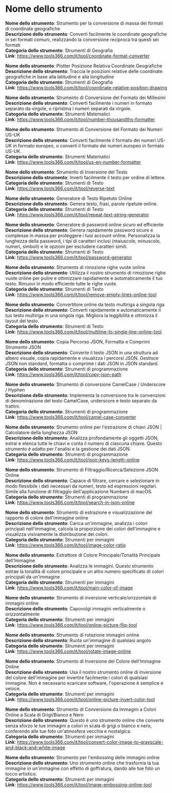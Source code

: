 # Nome dello strumento

**Nome dello strumento**: Strumento per la conversione di massa dei formati di coordinate geografiche  
**Descrizione dello strumento**: Converti facilmente le coordinate geografiche in sei formati comuni, realizzando la conversione reciproca tra questi sei formati  
**Categoria dello strumento**: Strumenti di Geografia  
**Link**: https://www.tools366.com/it/tool/coordinate-format-converter


**Nome dello strumento**: Plotter Posizione Relativa Coordinate Geografiche  
**Descrizione dello strumento**: Traccia le posizioni relative delle coordinate geografiche in base alla latitudine e alla longitudine  
**Categoria dello strumento**: Strumenti di Geografia  
**Link**: https://www.tools366.com/it/tool/coordinate-relative-position-drawing


**Nome dello strumento**: Strumento di Conversione del Formato dei Millesimi  
**Descrizione dello strumento**: Converti facilmente i numeri in formato separato da virgole, o ripristina i numeri separati da virgole.  
**Categoria dello strumento**: Strumenti Matematici  
**Link**: https://www.tools366.com/it/tool/number-thousandths-formatter


**Nome dello strumento**: Strumento di Conversione del Formato dei Numeri US-UK  
**Descrizione dello strumento**: Converti facilmente il formato dei numeri US-UK in formato europeo, o converti il formato dei numeri europeo in formato US-UK.  
**Categoria dello strumento**: Strumenti Matematici  
**Link**: https://www.tools366.com/it/tool/us-en-number-formatter


**Nome dello strumento**: Strumento di Inversione del Testo  
**Descrizione dello strumento**: Inverti facilmente il testo per ordine di lettere.  
**Categoria dello strumento**: Strumenti di Testo  
**Link**: https://www.tools366.com/it/tool/reverse-text


**Nome dello strumento**: Generatore di Testo Ripetuto Online  
**Descrizione dello strumento**: Genera testo, frasi, parole ripetute online.  
**Categoria dello strumento**: Strumenti di Testo  
**Link**: https://www.tools366.com/it/tool/repeat-text-string-generator


**Nome dello strumento**: Generatore di password online sicuro ed efficiente  
**Descrizione dello strumento**: Genera rapidamente password sicure e complesse in massa per proteggere i tuoi account online. Personalizza la lunghezza della password, i tipi di caratteri inclusi (maiuscole, minuscole, numeri, simboli) e le opzioni per escludere caratteri simili.  
**Categoria dello strumento**: Strumenti di Testo  
**Link**: https://www.tools366.com/it/tool/password-generator


**Nome dello strumento**: Strumento di rimozione righe vuote online  
**Descrizione dello strumento**: Utilizza il nostro strumento di rimozione righe vuote online per pulire e ottimizzare rapidamente e automaticamente il tuo testo. Rimuovi in modo efficiente tutte le righe vuote.  
**Categoria dello strumento**: Strumenti di Testo  
**Link**: https://www.tools366.com/it/tool/remove-empty-lines-online-tool


**Nome dello strumento**: Convertitore online da testo multiriga a singola riga  
**Descrizione dello strumento**: Converti rapidamente e automaticamente il tuo testo multiriga in una singola riga. Migliora la leggibilità e ottimizza il layout del testo.  
**Categoria dello strumento**: Strumenti di Testo  
**Link**: https://www.tools366.com/it/tool/multiline-to-single-line-online-tool


**Nome dello strumento**: Copia Percorso JSON, Formatta e Comprimi Strumento JSON  
**Descrizione dello strumento**: Converte il testo JSON in una struttura ad albero visuale, copia rapidamente e visualizza i percorsi JSON. Gestisce JSON non standard, formatta o comprime i dati JSON in JSON standard.  
**Categoria dello strumento**: Strumenti di programmazione  
**Link**: https://www.tools366.com/it/tool/copy-json-path


**Nome dello strumento**: Strumento di conversione CamelCase / Underscore / Hyphen  
**Descrizione dello strumento**: Implementa la conversione tra le convenzioni di denominazione del testo CamelCase, underscore e testo separato da trattini.  
**Categoria dello strumento**: Strumenti di programmazione  
**Link**: https://www.tools366.com/it/tool/camel-case-converter


**Nome dello strumento**: Strumento online per l'estrazione di chiavi JSON | Calcolatore della lunghezza JSON  
**Descrizione dello strumento**: Analizza profondamente gli oggetti JSON, estrai e elenca tutte le chiavi e conta il numero di ciascuna chiave. Questo strumento è adatto per l'analisi e la gestione dei dati JSON.  
**Categoria dello strumento**: Strumenti di programmazione  
**Link**: https://www.tools366.com/it/tool/json-keys-length-online


**Nome dello strumento**: Strumento di Filtraggio/Ricerca/Selezione JSON Online  
**Descrizione dello strumento**: Capace di filtrare, cercare e selezionare in modo flessibile i dati necessari da numeri, testo ed espressioni regolari. Simile alla funzione di filtraggio dell'applicazione Numbers di macOS.  
**Categoria dello strumento**: Strumenti di programmazione  
**Link**: https://www.tools366.com/it/tool/search-in-json-online


**Nome dello strumento**: Strumento di estrazione e visualizzazione del rapporto di colore dell'immagine online  
**Descrizione dello strumento**: Carica un'immagine, analizza i colori principali nell'immagine, calcola la proporzione dei colori dell'immagine e visualizza visivamente la distribuzione dei colori.  
**Categoria dello strumento**: Strumenti per immagini  
**Link**: https://www.tools366.com/it/tool/image-color-ratio


**Nome dello strumento**: Estrattore di Colore Principale/Tonalità Principale dell'Immagine  
**Descrizione dello strumento**: Analizza le immagini. Questo strumento estrae la tonalità di colore principale e un altro numero specificato di colori principali da un'immagine  
**Categoria dello strumento**: Strumenti per immagini  
**Link**: https://www.tools366.com/it/tool/main-color-of-image


**Nome dello strumento**: Strumento di inversione verticale/orizzontale di immagini online  
**Descrizione dello strumento**: Capovolgi immagini verticalmente o orizzontalmente  
**Categoria dello strumento**: Strumenti per immagini  
**Link**: https://www.tools366.com/it/tool/online-picture-flip-tool


**Nome dello strumento**: Strumento di rotazione immagini online  
**Descrizione dello strumento**: Ruota un'immagine di qualsiasi angolo  
**Categoria dello strumento**: Strumenti per immagini  
**Link**: https://www.tools366.com/it/tool/rotate-image-online


**Nome dello strumento**: Strumento di Inversione del Colore dell'Immagine Online  
**Descrizione dello strumento**: Usa il nostro strumento online di inversione del colore dell'immagine per invertire facilmente i colori di qualsiasi immagine. Non è necessario scaricare software, l'operazione è semplice e veloce.  
**Categoria dello strumento**: Strumenti per immagini  
**Link**: https://www.tools366.com/it/tool/online-picture-invert-color-tool


**Nome dello strumento**: Strumento di Conversione da Immagini a Colori Online a Scala di Grigi/Bianco e Nero  
**Descrizione dello strumento**: Questo è uno strumento online che converte senza sforzo le tue immagini a colori in scala di grigi o bianco e nero, conferendo alle tue foto un'atmosfera vecchia e nostalgica.  
**Categoria dello strumento**: Strumenti per immagini  
**Link**: https://www.tools366.com/it/tool/convert-color-image-to-grayscale-and-black-and-white-image


**Nome dello strumento**: Strumento per l'embossing delle immagini online  
**Descrizione dello strumento**: Uno strumento online che trasforma la tua immagine in un'immagine con effetto di goffratura, dando alle tue foto un tocco artistico.  
**Categoria dello strumento**: Strumenti per immagini  
**Link**: https://www.tools366.com/it/tool/image-embossing-online-tool


